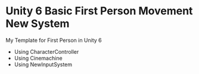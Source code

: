 # Unity 6 Basic First Person Movement New System
 
My Template for First Person in Unity 6
- Using CharacterController
- Using Cinemachine
- Using NewInputSystem
